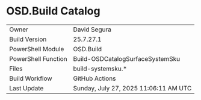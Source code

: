 ﻿# OSD.Build Catalog

| | |
|-|-|
| Owner | David Segura |
| Build Version | 25.7.27.1 |
| PowerShell Module | OSD.Build |
| PowerShell Function | Build-OSDCatalogSurfaceSystemSku |
| Files | build-systemsku.* |
| Build Workflow | GitHub Actions |
| Last Update | Sunday, July 27, 2025 11:06:11 AM UTC |
